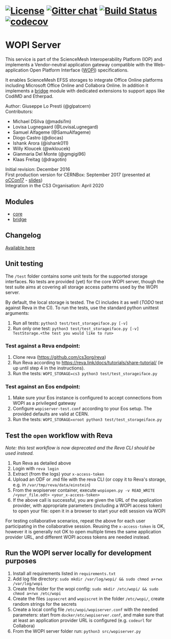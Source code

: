 [![License](https://img.shields.io/badge/License-Apache%202.0-blue.svg)](https://opensource.org/licenses/Apache-2.0)
 [![Gitter chat](https://badges.gitter.im/cs3org/wopiserver.svg)](https://gitter.im/cs3org/wopiserver) [![Build Status](https://drone.cernbox.cern.ch/api/badges/cs3org/wopiserver/status.svg)](https://drone.cernbox.cern.ch/cs3org/wopiserver)
 [![codecov](https://codecov.io/gh/cs3org/wopiserver/branch/master/graph/badge.svg)](https://codecov.io/gh/cs3org/wopiserver)
========

# WOPI Server

This service is part of the ScienceMesh Interoperability Platform (IOP) and implements a Vendor-neutral application gateway compatible with the Web-application Open Platform Interface ([WOPI](https://docs.microsoft.com/en-us/microsoft-365/cloud-storage-partner-program/online)) specifications.

It enables ScienceMesh EFSS storages to integrate Office Online platforms including Microsoft Office Online and Collabora Online. In addition it implements a [bridge](src/bridge/readme.md) module with dedicated extensions to support apps like CodiMD and Etherpad.

Author: Giuseppe Lo Presti (@glpatcern) <br/>
Contributors:
- Michael DSilva (@madsi1m)
- Lovisa Lugnegaard (@LovisaLugnegard)
- Samuel Alfageme (@SamuAlfageme)
- Diogo Castro (@diocas)
- Ishank Arora (@ishank011)
- Willy Kloucek (@wkloucek)
- Gianmaria Del Monte (@gmgigi96)
- Klaas Freitag (@dragotin)

Initial revision: December 2016 <br/>
First production version for CERNBox: September 2017 (presented at [oCCon17](https://occon17.owncloud.org) - [slides](https://www.slideshare.net/giuseppelopresti/collaborative-editing-and-more-in-cernbox))<br/>
Integration in the CS3 Organisation: April 2020


## Modules

* [core](src/core/readme.md)
* [bridge](src/bridge/readme.md)

## Changelog

[Available here](CHANGELOG.md)


## Unit testing

The `/test` folder contains some unit tests for the supported storage interfaces.
No tests are provided (yet) for the core WOPI server, though the test suite aims at covering all
storage access patterns used by the WOPI server.

By default, the local storage is tested. The CI includes it as well (_TODO_ test against Reva in the CI).
To run the tests, use the standard python unittest arguments:

1. Run all tests: `python3 test/test_storageiface.py [-v]`
2. Run only one test: `python3 test/test_storageiface.py [-v] TestStorage.<the test you would like to run>`

### Test against a Reva endpoint:

1. Clone reva (https://github.com/cs3org/reva)
2. Run Reva according to <https://reva.link/docs/tutorials/share-tutorial/> (ie up until step 4 in the instructions).
3. Run the tests: `WOPI_STORAGE=cs3 python3 test/test_storageiface.py`

### Test against an Eos endpoint:

1. Make sure your Eos instance is configured to accept connections from WOPI as a privileged gateway
2. Configure `wopiserver-test.conf` according to your Eos setup. The provided defaults are valid at CERN.
3. Run the tests: `WOPI_STORAGE=xroot python3 test/test_storageiface.py`


## Test the `open` workflow with Reva

_Note: this test workflow is now deprecated and the Reva CLI should be used instead._

1. Run Reva as detailed above
2. Login with `reva login`
3. Extract (from the logs) your `x-access-token`
4. Upload an ODF or .md file with the reva CLI (or copy it to Reva's storage, e.g. in `/var/tmp/reva/data/einstein`)
5. From the wopiserver container, execute `wopiopen.py -v READ_WRITE /<your_file.odt> <your_x-access-token>`
6. If the above call is successful, you are given the URL of the application provider, with appropriate parameters (including a WOPI access token) to open your file: open it in a browser to start your edit session via WOPI

For testing collaborative scenarios, repeat the above for each user participating in the collaborative session. Reusing the `x-access-token` is OK, however it is generally not OK to open multiple times the same application provider URL, and different WOPI access tokens are needed instead.


## Run the WOPI server locally for development purposes

1. Install all requirements listed in `requirements.txt`
2. Add log file directory: `sudo mkdir /var/log/wopi/ && sudo chmod a+rwx /var/log/wopi`
3. Create the folder for the wopi config: `sudo mkdir /etc/wopi/ && sudo chmod a+rwx /etc/wopi`
4. Create the files `iopsecret` and `wopiscret` in the folder `/etc/wopi/`, create random strings for the secrets
5. Create a local config file `/etc/wopi/wopiserver.conf` with the needed parameters: start from `docker/etc/wopiserver.conf`, and make sure that at least an application provider URL is configured (e.g. `codeurl` for Collabora)
6. From the WOPI server folder run: `python3 src/wopiserver.py`

